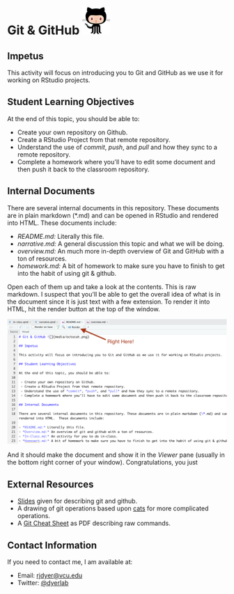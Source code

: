 # Git & GitHub ![](media/octocat.png)

## Impetus

This activity will focus on introducing you to Git and GitHub as we use it for working on RStudio projects.

## Student Learning Objectives

At the end of this topic, you should be able to:  

 - Create your own repository on Github.  
 - Create a RStudio Project from that remote repository.
 - Understand the use of *commit*, *push*, and *pull* and how they sync to a remote repository.
 - Complete a homework where you'll have to edit some document and then push it back to the classroom repository.

## Internal Documents

There are several internal documents in this repository. These documents are in plain markdown (\*.md) and can be opened in RStudio and rendered into HTML.  These documents include:   

- *README.md:* Literally this file.  
- *narrative.md:* A general discussion this topic and what we will be doing.
- *overview.md:* An much more in-depth overview of Git and GitHub with a ton of resources.  
- *homework.md:* A bit of homework to make sure you have to finish to get into the habit of using git & github.

Open each of them up and take a look at the contents.  This is raw markdown.  I suspect that you'll be able to  get the overall idea of what is in the document since it is just text with a few extension.  To render it into HTML, hit the render button at the top of the window.

![](media/rendering.png)

And it should make the document and show it in the *Viewer* pane (usually in the bottom right corner of your window).  Congratulations, you just 

## External Resources
 - [Slides](https://dyerlabteaching.github.io/Github-Classroom/slides.html#/title-slide) given for describing git and github.
 - A drawing of git operations based upon [cats](https://github.com/girliemac/a-picture-is-worth-a-1000-words/tree/main/git-purr) for more complicated operations.
 - A [Git Cheat Sheet](git-cheat-sheet-education.pdf) as PDF describing raw commands.

## Contact Information

If you need to contact me, I am available at:  
 - Email: rjdyer@vcu.edu
 - Twitter: [@dyerlab](https://twitter.com/dyerlab/)

